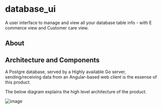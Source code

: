# database_ui
A user interface to manage and view all your database table info - with E commerce view and Customer care view.

## About

## Architecture and Components

A Postgre database, served by a Highly available Go server, sending/receiving data from an Angular-based web client is the essense of this product.

The below diagram explains the high level architecture of the product.

![image](https://user-images.githubusercontent.com/49153293/111121145-4be5c180-8592-11eb-902b-3503d5a5dcac.png)
